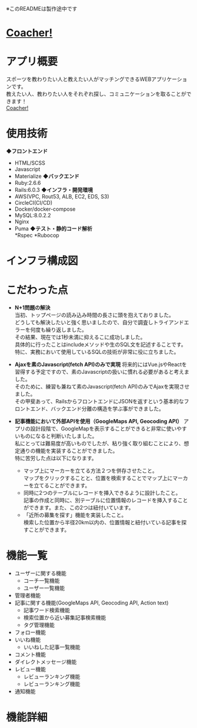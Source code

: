 ※このREADMEは製作途中です  
# [Coacher!](https://coacher-app.work)

# アプリ概要
スポーツを教わりたい人と教えたい人がマッチングできるWEBアプリケーションです。  
教えたい人、教わりたい人をそれぞれ探し、コミュニケーションを取ることができます！  
[Coacher!](https://coacher-app.work)

# 使用技術
**◆フロントエンド**  
* HTML/SCSS
* Javascript
* Materialize
**◆バックエンド**  
* Ruby:2.6.6
* Rails:6.0.3
**◆インフラ・開発環境**  
* AWS(VPC, Rout53, ALB, EC2, EDS, S3)
* CircleCI(CI/CD)
* Docker/docker-compose
* MySQL:8.0.2.2
* Nginx
* Puma
**◆テスト・静的コード解析**  
*Rspec
*Rubocop

# インフラ構成図

# こだわった点
* **N+1問題の解決**  
当初、トップページの読み込み時間の長さに頭を抱えておりました。  
どうしても解決したいと強く思いましたので、自分で調査しトライアンドエラーを何度も繰り返しました。  
その結果、現在では1秒未満に抑えるこに成功しました。  
具体的に行ったことはincludeメソッドや生のSQL文を記述することです。  
特に、実務において使用しているSQLの技術が非常に役に立ちました。  

* **Ajaxを素のJavascript(fetch API)のみで実現**
将来的にはVue.jsやReactを習得する予定ですので、素のJavascriptの扱いに慣れる必要があると考えました。  
そのために、練習も兼ねて素のJavascript(fetch API)のみでAjaxを実現させました。  
その甲斐あって、RailsからフロントエンドにJSONを返すという基本的なフロントエンド、バックエンド分離の構造を学ぶ事ができました。  

* **記事機能において外部APIを使用（GoogleMaps API, Geocoding API）**
アプリの設計段階で、GoogleMapを表示することができると非常に使いやすいものになると判断いたしました。  
私にとっては難易度が高いものでしたが、粘り強く取り組むことにより、想定通りの機能を実装することができました。  
特に苦労した点は以下になります。
  * マップ上にマーカーを立てる方法２つを併存させたこと。  
  マップをクリックすることと、位置を検索することでマップ上にマーカーを立てることができます。
  * 同時に2つのテーブルにレコードを挿入できるように設計したこと。  
  記事の作成と同時に、別テーブルに位置情報のレコードを挿入することができます。また、この2つは紐付いています。
  * 「近所の募集を探す」機能を実装したこと。  
  検索した位置から半径20km以内の、位置情報と紐付いている記事を探すことができます。

# 機能一覧
* ユーザーに関する機能
  * コーチ一覧機能
  * ユーザー一覧機能
* 管理者機能
* 記事に関する機能(GoogleMaps API, Geocoding API, Action text)
  * 記事ワード検索機能
  * 検索位置から近い募集記事検索機能
  * タグ管理機能
* フォロー機能
* いいね機能
  * いいねした記事一覧機能
* コメント機能
* ダイレクトメッセージ機能
* レビュー機能
  * レビューランキング機能
  * レビューランキング機能
* 通知機能

# 機能詳細
